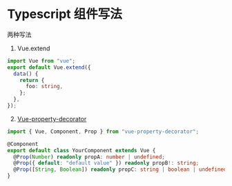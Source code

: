 # Typescript 组件写法

两种写法

1.  Vue.extend

```ts
import Vue from "vue";
export default Vue.extend({
  data() {
    return {
      foo: string,
    };
  },
});
```

2. [Vue-property-decorator](https://github.com/kaorun343/vue-property-decorator)

```ts
import { Vue, Component, Prop } from "vue-property-decorator";

@Component
export default class YourComponent extends Vue {
  @Prop(Number) readonly propA: number | undefined;
  @Prop({ default: "default value" }) readonly propB!: string;
  @Prop([String, Boolean]) readonly propC: string | boolean | undefined;
}
```
